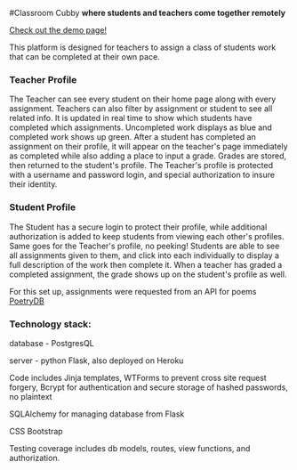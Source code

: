 #Classroom Cubby
**where students and teachers come together remotely**

[Check out the demo page!](https://classroom-cubby.herokuapp.com/demo)

This platform is designed for teachers to assign a class of students work that can be completed at their own pace. 

### Teacher Profile

The Teacher can see every student on their home page along with every assignment. Teachers can also filter by assignment or student to see all related info. It is updated in real time to show which students have completed which assignments. Uncompleted work displays as blue and completed work shows up green. After a student has completed an assignment on their profile, it will appear on the teacher's page immediately as completed while also adding a place to input a grade. Grades are stored, then returned to the student's profile. The Teacher's profile is protected with a username and password login, and special authorization to insure their identity.

### Student Profile

The Student has a secure login to protect their profile, while additional authorization is added to keep students from viewing each other's profiles. Same goes for the Teacher's profile, no peeking! Students are able to see all assignments given to them, and click into each individually to display a full description of the work then complete it. When a teacher has graded a completed assignment, the grade shows up on the student's profile as well.

For this set up, assignments were requested from an API for poems [PoetryDB](https://poetrydb.org/index.html)

### Technology stack:
database - PostgresQL

server - python Flask, also deployed on Heroku

Code includes Jinja templates, WTForms to prevent cross site request forgery, Bcrypt for authentication and secure storage of hashed passwords, no plaintext

SQLAlchemy for managing database from Flask

CSS Bootstrap


Testing coverage includes db models, routes, view functions, and authorization.
